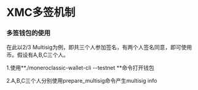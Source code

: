 # XMC多签机制

### 多签钱包的使用

在此以2/3 Multisig为例，即共三个人参加签名，有两个人签名同意，即可使用币。假设有A,B,C三个人。

1.使用**./moneroclassic-wallet-cli --testnet **命令打开钱包

2.A,B,C三个人分别使用prepare\_multisig命令产生multisig info





